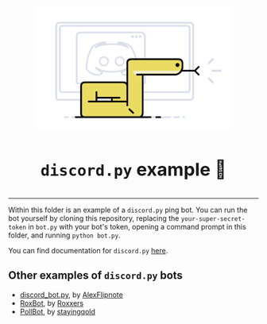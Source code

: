 <!-- markdownlint-disable -->
<div align="center">
<img src="../../assets/libraries/discordpy.png" height="250">
<br>
<br>
<p style="font-size: 36px; font-weight: bold;"><code>discord.py</code> example 🤖</p>
</div>

---

Within this folder is an example of a `discord.py` ping bot. You can run the bot yourself by cloning this repository, replacing the `your-super-secret-token` in `bot.py` with your bot's token, opening a command prompt in this folder, and running `python bot.py`.

You can find documentation for `discord.py` [here](https://discordpy.readthedocs.io/en/latest/).

## Other examples of `discord.py` bots

- [discord_bot.py](https://github.com/AlexFlipnote/discord_bot.py), by [AlexFlipnote](https://github.com/AlexFlipnote)
- [RoxBot](https://github.com/Roxxers/roxbot), by [Roxxers](https://github.com/Roxxers)
- [PollBot](https://github.com/stayingqold/Poll-Bot), by [stayingqold](https://github.com/stayingqold)
